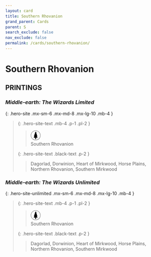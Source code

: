 ```yaml
---
layout: card
title: Southern Rhovanion
grand_parent: Cards
parent: S
search_exclude: false
nav_exclude: false
permalink: /cards/southern-rhovanion/
---
```


# Southern Rhovanion


## PRINTINGS


### _Middle-earth: The Wizards Limited_

{: .hero-site .mx-sm-6 .mx-md-8 .mx-lg-10 .mb-4 }
> {: .hero-site-text .mb-4 .p-1 .pl-2 }
> > <div class="card-mp"><img src="/assets/images/wilderness.svg"></div>
> > <div class="character-card-name">Southern Rhovanion</div>
>
> {: .hero-site-text .black-text .p-2 }
> > Dagorlad, Dorwinion, Heart of Mirkwood, Horse Plains, Northern Rhovanion, Southern Mirkwood 
> 

### _Middle-earth: The Wizards Unlimited_

{: .hero-site-unlimited .mx-sm-6 .mx-md-8 .mx-lg-10 .mb-4 }
> {: .hero-site-text .mb-4 .p-1 .pl-2 }
> > <div class="card-mp"><img src="/assets/images/wilderness.svg"></div>
> > <div class="character-card-name">Southern Rhovanion</div>
>
> {: .hero-site-text .black-text .p-2 }
> > Dagorlad, Dorwinion, Heart of Mirkwood, Horse Plains, Northern Rhovanion, Southern Mirkwood 
> 
